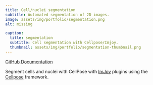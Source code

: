 ```yaml
---
title: Cell/nuclei segmentation
subtitle: Automated segmentation of 2D images.
image: assets/img/portfolio/segmentation.png
alt: missing

caption:
  title: segmentation
  subtitle: Cell segmentation with Cellpose/Imjoy.
  thumbnail: assets/img/portfolio/segmentation-thumbnail.png
---
```


[GitHub <i class="fab fa-github fa-1x" aria-hidden="true"></i>](https://github.com/fish-quant/segmentation)  [Documentation <i class="fas fa-question-circle fa-1x" aria-hidden="true"></i>](https://fq-segmentation.readthedocs.io/en/latest/)

Segment cells and nuclei with CellPose with [ImJoy](https://imjoy.io/#/) plugins using the [Cellpose](https://github.com/MouseLand/cellpose) framework.
